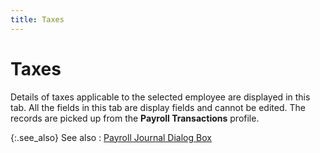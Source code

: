 ```yaml
---
title: Taxes
---
```


# Taxes


Details of taxes applicable to the selected employee are displayed in this tab. All the fields in this tab are display fields and cannot be edited. The records are picked up from the **Payroll Transactions** profile.


{:.see_also}
See also
: [Payroll Journal Dialog Box]({{site.prl_baseurl}}/payroll-process/creating-journal/viewing-a-payroll-journal/the_payroll_journal_browser.html)
